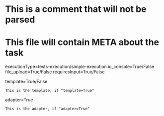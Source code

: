 # This is a comment that will not be parsed
# This file will contain META about the task

executionType=tests-execution/simple-execution
io_console=True/False
file_upload=True/False
requiresInput=True/False


template=True/False

```
This is the template, if "template=True"
```

adapter=True

```
This is the adapter, if "adapter=True"
```
